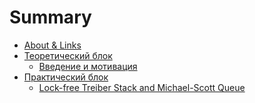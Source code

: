 # Summary

- [About & Links](./course.md)
- [Теоретический блок]()
	- [Введение и мотивация](./th_01_intro.md)
- [Практический блок]()
	- [Lock-free Treiber Stack and Michael-Scott Queue](./pr_01_stack_queue.md)